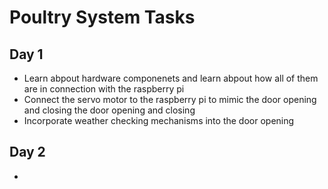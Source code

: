 # Poultry System Tasks
## Day 1
- Learn abpout hardware componenets and learn abpout how all of them are in connection with the raspberry pi
- Connect the servo motor to the raspberry pi to mimic the door opening and closing the door opening and closing
- Incorporate weather checking mechanisms into the door opening
## Day 2
- 
